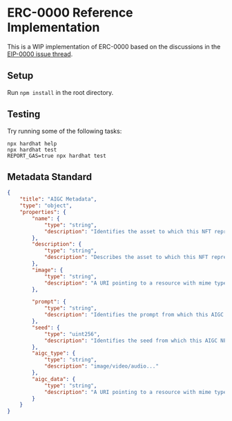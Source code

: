 # ERC-0000 Reference Implementation

This is a WIP implementation of ERC-0000 based on the discussions in the [EIP-0000 issue thread](https://github.com/ethereum/EIPs/issues/0000).

## Setup
Run `npm install` in the root directory.

## Testing
Try running some of the following tasks:

```shell
npx hardhat help
npx hardhat test
REPORT_GAS=true npx hardhat test
```

## Metadata Standard

```json
{
    "title": "AIGC Metadata",
    "type": "object",
    "properties": {
        "name": {
            "type": "string",
            "description": "Identifies the asset to which this NFT represents"
        },
        "description": {
            "type": "string",
            "description": "Describes the asset to which this NFT represents"
        },
        "image": {
            "type": "string",
            "description": "A URI pointing to a resource with mime type image/* representing the asset to which this NFT represents. Consider making any images at a width between 320 and 1080 pixels and aspect ratio between 1.91:1 and 4:5 inclusive."
        },

        "prompt": {
            "type": "string",
            "description": "Identifies the prompt from which this AIGC NFT generated"
        },
        "seed": {
            "type": "uint256",
            "description": "Identifies the seed from which this AIGC NFT generated"
        },
        "aigc_type": {
            "type": "string",
            "description": "image/video/audio..."
        },
        "aigc_data": {
            "type": "string",
            "description": "A URI pointing to a resource with mime type image/* representing the asset to which this AIGC NFT represents. Consider making any images at a width between 320 and 1080 pixels and aspect ratio between 1.91:1 and 4:5 inclusive."
        }
    }
}
```